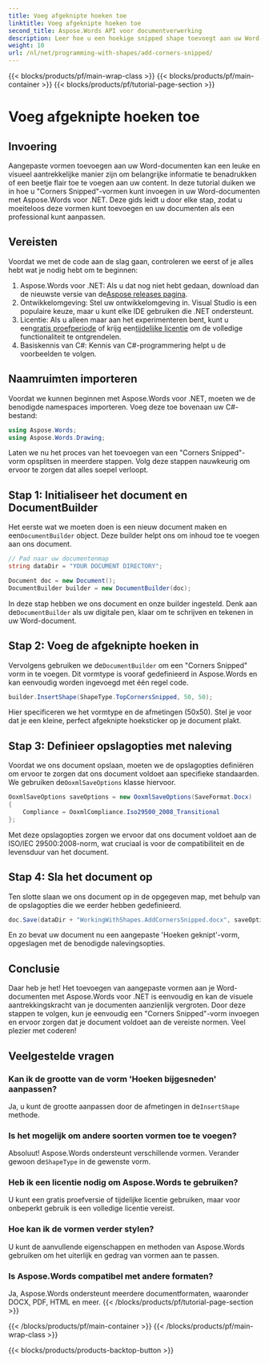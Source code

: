 ```yaml
---
title: Voeg afgeknipte hoeken toe
linktitle: Voeg afgeknipte hoeken toe
second_title: Aspose.Words API voor documentverwerking
description: Leer hoe u een hoekige snipped shape toevoegt aan uw Word-documenten met Aspose.Words voor .NET. Deze stapsgewijze handleiding zorgt ervoor dat u uw documenten eenvoudig kunt verbeteren.
weight: 10
url: /nl/net/programming-with-shapes/add-corners-snipped/
---
```


{{< blocks/products/pf/main-wrap-class >}}
{{< blocks/products/pf/main-container >}}
{{< blocks/products/pf/tutorial-page-section >}}

# Voeg afgeknipte hoeken toe

## Invoering

Aangepaste vormen toevoegen aan uw Word-documenten kan een leuke en visueel aantrekkelijke manier zijn om belangrijke informatie te benadrukken of een beetje flair toe te voegen aan uw content. In deze tutorial duiken we in hoe u "Corners Snipped"-vormen kunt invoegen in uw Word-documenten met Aspose.Words voor .NET. Deze gids leidt u door elke stap, zodat u moeiteloos deze vormen kunt toevoegen en uw documenten als een professional kunt aanpassen.

## Vereisten

Voordat we met de code aan de slag gaan, controleren we eerst of je alles hebt wat je nodig hebt om te beginnen:

1.  Aspose.Words voor .NET: Als u dat nog niet hebt gedaan, download dan de nieuwste versie van de[Aspose releases pagina](https://releases.aspose.com/words/net/).
2. Ontwikkelomgeving: Stel uw ontwikkelomgeving in. Visual Studio is een populaire keuze, maar u kunt elke IDE gebruiken die .NET ondersteunt.
3.  Licentie: Als u alleen maar aan het experimenteren bent, kunt u een[gratis proefperiode](https://releases.aspose.com/) of krijg een[tijdelijke licentie](https://purchase.aspose.com/temporary-license/) om de volledige functionaliteit te ontgrendelen.
4. Basiskennis van C#: Kennis van C#-programmering helpt u de voorbeelden te volgen.

## Naamruimten importeren

Voordat we kunnen beginnen met Aspose.Words voor .NET, moeten we de benodigde namespaces importeren. Voeg deze toe bovenaan uw C#-bestand:

```csharp
using Aspose.Words;
using Aspose.Words.Drawing;
```

Laten we nu het proces van het toevoegen van een "Corners Snipped"-vorm opsplitsen in meerdere stappen. Volg deze stappen nauwkeurig om ervoor te zorgen dat alles soepel verloopt.

## Stap 1: Initialiseer het document en DocumentBuilder

 Het eerste wat we moeten doen is een nieuw document maken en een`DocumentBuilder` object. Deze builder helpt ons om inhoud toe te voegen aan ons document.

```csharp
// Pad naar uw documentenmap
string dataDir = "YOUR DOCUMENT DIRECTORY";

Document doc = new Document();
DocumentBuilder builder = new DocumentBuilder(doc);
```

 In deze stap hebben we ons document en onze builder ingesteld. Denk aan de`DocumentBuilder` als uw digitale pen, klaar om te schrijven en tekenen in uw Word-document.

## Stap 2: Voeg de afgeknipte hoeken in

 Vervolgens gebruiken we de`DocumentBuilder` om een "Corners Snipped" vorm in te voegen. Dit vormtype is vooraf gedefinieerd in Aspose.Words en kan eenvoudig worden ingevoegd met één regel code.

```csharp
builder.InsertShape(ShapeType.TopCornersSnipped, 50, 50);
```

Hier specificeren we het vormtype en de afmetingen (50x50). Stel je voor dat je een kleine, perfect afgeknipte hoeksticker op je document plakt. 

## Stap 3: Definieer opslagopties met naleving

Voordat we ons document opslaan, moeten we de opslagopties definiëren om ervoor te zorgen dat ons document voldoet aan specifieke standaarden. We gebruiken de`OoxmlSaveOptions` klasse hiervoor.

```csharp
OoxmlSaveOptions saveOptions = new OoxmlSaveOptions(SaveFormat.Docx)
{
    Compliance = OoxmlCompliance.Iso29500_2008_Transitional
};
```

Met deze opslagopties zorgen we ervoor dat ons document voldoet aan de ISO/IEC 29500:2008-norm, wat cruciaal is voor de compatibiliteit en de levensduur van het document.

## Stap 4: Sla het document op

Ten slotte slaan we ons document op in de opgegeven map, met behulp van de opslagopties die we eerder hebben gedefinieerd.

```csharp
doc.Save(dataDir + "WorkingWithShapes.AddCornersSnipped.docx", saveOptions);
```

En zo bevat uw document nu een aangepaste 'Hoeken geknipt'-vorm, opgeslagen met de benodigde nalevingsopties.

## Conclusie

Daar heb je het! Het toevoegen van aangepaste vormen aan je Word-documenten met Aspose.Words voor .NET is eenvoudig en kan de visuele aantrekkingskracht van je documenten aanzienlijk vergroten. Door deze stappen te volgen, kun je eenvoudig een "Corners Snipped"-vorm invoegen en ervoor zorgen dat je document voldoet aan de vereiste normen. Veel plezier met coderen!

## Veelgestelde vragen

### Kan ik de grootte van de vorm 'Hoeken bijgesneden' aanpassen?
Ja, u kunt de grootte aanpassen door de afmetingen in de`InsertShape` methode.

### Is het mogelijk om andere soorten vormen toe te voegen?
 Absoluut! Aspose.Words ondersteunt verschillende vormen. Verander gewoon de`ShapeType` in de gewenste vorm.

### Heb ik een licentie nodig om Aspose.Words te gebruiken?
U kunt een gratis proefversie of tijdelijke licentie gebruiken, maar voor onbeperkt gebruik is een volledige licentie vereist.

### Hoe kan ik de vormen verder stylen?
U kunt de aanvullende eigenschappen en methoden van Aspose.Words gebruiken om het uiterlijk en gedrag van vormen aan te passen.

### Is Aspose.Words compatibel met andere formaten?
Ja, Aspose.Words ondersteunt meerdere documentformaten, waaronder DOCX, PDF, HTML en meer.
{{< /blocks/products/pf/tutorial-page-section >}}

{{< /blocks/products/pf/main-container >}}
{{< /blocks/products/pf/main-wrap-class >}}

{{< blocks/products/products-backtop-button >}}
